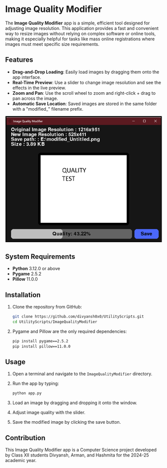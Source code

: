 # Image Quality Modifier

The **Image Quality Modifier** app is a simple, efficient tool designed for adjusting image resolution. This application provides a fast and convenient way to resize images without relying on complex software or online tools, making it especially helpful for tasks like mass online registrations where images must meet specific size requirements.

## Features

- **Drag-and-Drop Loading**: Easily load images by dragging them onto the app interface.
- **Real-Time Preview**: Use a slider to change image resolution and see the effects in the live preview.
- **Zoom and Pan**: Use the scroll wheel to zoom and right-click + drag to pan across the image.
- **Automatic Save Location**: Saved images are stored in the same folder with a "modified_" filename prefix.


![ImageQualityModifierTest](ImageQualityModifierTest.png)

## System Requirements

- **Python** 3.12.0 or above
- **Pygame** 2.5.2
- **Pillow** 11.0.0


## Installation

1. Clone the repository from GitHub:

   ```bash
   git clone https://github.com/divyansh0x0/UtilityScripts.git
   cd UtilityScripts/ImageQualityModifier
   ```

2. Pygame and Pillow are the only required dependencies:

   ```bash
   pip install pygame==2.5.2
   pip install pillow==11.0.0
   ```

## Usage

1. Open a terminal and navigate to the `ImageQualityModifier` directory.
2. Run the app by typing:

   ```bash
   python app.py
   ```

3. Load an image by dragging and dropping it onto the window.
4. Adjust image quality with the slider.
5. Save the modified image by clicking the save button.

## Contribution
This Image Quality Modifier app is a Computer Science project developed by Class XII students Divyansh, Arman, and Hashmita for the 2024-25 academic year.
